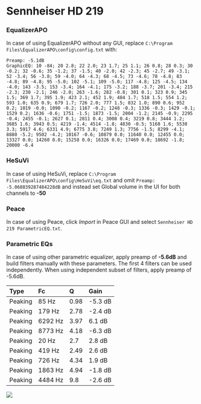 # Sennheiser HD 219

### EqualizerAPO
In case of using EqualizerAPO without any GUI, replace `C:\Program Files\EqualizerAPO\config\config.txt`
with:
```
Preamp: -5.1dB
GraphicEQ: 10 -84; 20 2.8; 22 2.0; 23 1.7; 25 1.1; 26 0.8; 28 0.3; 30 -0.2; 32 -0.6; 35 -1.2; 37 -1.5; 40 -2.0; 42 -2.3; 45 -2.7; 49 -3.1; 52 -3.4; 56 -3.8; 59 -4.0; 64 -4.3; 68 -4.5; 73 -4.6; 78 -4.8; 83 -4.8; 89 -4.8; 95 -5.0; 102 -5.1; 109 -5.0; 117 -4.8; 125 -4.5; 134 -4.0; 143 -3.5; 153 -3.4; 164 -4.1; 175 -3.2; 188 -3.7; 201 -3.4; 215 -2.3; 230 -2.1; 246 -2.0; 263 -1.6; 282 -0.8; 301 0.1; 323 0.9; 345 1.5; 369 1.7; 395 1.9; 423 2.1; 452 1.9; 484 1.7; 518 1.5; 554 1.2; 593 1.0; 635 0.9; 679 1.7; 726 2.0; 777 1.5; 832 1.0; 890 0.6; 952 0.2; 1019 -0.0; 1090 -0.2; 1167 -0.2; 1248 -0.3; 1336 -0.3; 1429 -0.1; 1529 0.2; 1636 -0.6; 1751 -1.5; 1873 -1.5; 2004 -1.2; 2145 -0.9; 2295 -0.4; 2455 -0.1; 2627 0.1; 2811 0.4; 3008 0.4; 3219 0.8; 3444 1.2; 3685 1.6; 3943 0.5; 4219 -1.4; 4514 -1.8; 4830 -0.5; 5168 1.6; 5530 3.3; 5917 4.6; 6331 4.9; 6775 3.8; 7249 1.3; 7756 -1.5; 8299 -4.1; 8880 -5.2; 9502 -4.2; 10167 -0.6; 10879 0.0; 11640 0.0; 12455 0.0; 13327 0.0; 14260 0.0; 15258 0.0; 16326 0.0; 17469 0.0; 18692 -1.8; 20000 -6.4
```

### HeSuVi
In case of using HeSuVi, replace `C:\Program Files\EqualizerAPO\config\HeSuVi\eq.txt` and omit `Preamp:
-5.068039287484228dB` and instead set Global volume in the UI for both channels to **-50**

### Peace
In case of using Peace, click *Import* in Peace GUI and select `Sennheiser HD 219 ParametricEQ.txt`.

### Parametric EQs
In case of using other parametric equalizer, apply preamp of **-5.6dB** and build filters manually
with these parameters. The first 4 filters can be used independently.
When using independent subset of filters, apply preamp of -5.6dB.

| Type    | Fc      |    Q | Gain    |
|:--------|:--------|:-----|:--------|
| Peaking | 85 Hz   | 0.98 | -5.3 dB |
| Peaking | 179 Hz  | 2.78 | -2.4 dB |
| Peaking | 6292 Hz | 3.97 | 6.1 dB  |
| Peaking | 8773 Hz | 4.18 | -6.3 dB |
| Peaking | 20 Hz   | 2.7  | 2.8 dB  |
| Peaking | 419 Hz  | 2.49 | 2.6 dB  |
| Peaking | 726 Hz  | 4.34 | 1.9 dB  |
| Peaking | 1863 Hz | 4.94 | -1.8 dB |
| Peaking | 4484 Hz | 9.8  | -2.6 dB |

![](https://raw.githubusercontent.com/jaakkopasanen/AutoEq/master/results/headphonecom/sbaf-serious/Sennheiser%20HD%20219/Sennheiser%20HD%20219.png)